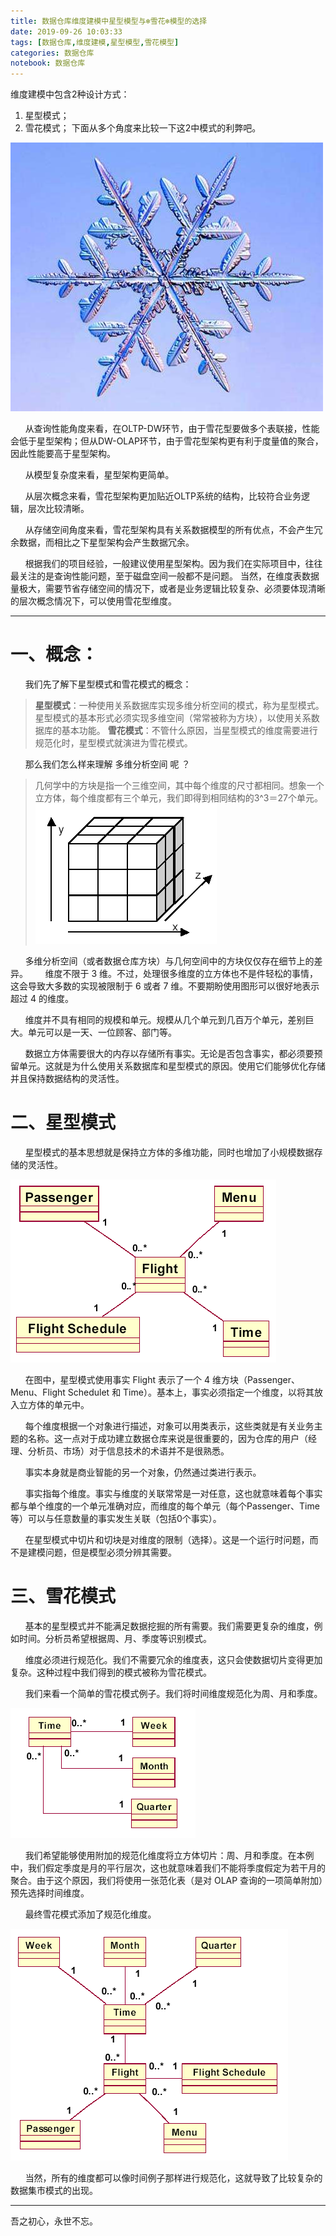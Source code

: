 ```yaml
---
title: 数据仓库维度建模中星型模型与❄雪花❄️模型的选择
date: 2019-09-26 10:03:33
tags: [数据仓库,维度建模,星型模型,雪花模型]
categories: 数据仓库
notebook: 数据仓库
---
```


维度建模中包含2种设计方式：
1. 星型模式；
2. 雪花模式；
下面从多个角度来比较一下这2中模式的利弊吧。

![snow_structure](数据仓库维度建模中星型模型与❄雪花❄️模型的选择/snow.jpeg)

<!-- more -->

&nbsp;&nbsp;&nbsp;&nbsp;&nbsp;&nbsp;从查询性能角度来看，在OLTP-DW环节，由于雪花型要做多个表联接，性能会低于星型架构；但从DW-OLAP环节，由于雪花型架构更有利于度量值的聚合，因此性能要高于星型架构。

&nbsp;&nbsp;&nbsp;&nbsp;&nbsp;&nbsp;从模型复杂度来看，星型架构更简单。

&nbsp;&nbsp;&nbsp;&nbsp;&nbsp;&nbsp;从层次概念来看，雪花型架构更加贴近OLTP系统的结构，比较符合业务逻辑，层次比较清晰。

&nbsp;&nbsp;&nbsp;&nbsp;&nbsp;&nbsp;从存储空间角度来看，雪花型架构具有关系数据模型的所有优点，不会产生冗余数据，而相比之下星型架构会产生数据冗余。

&nbsp;&nbsp;&nbsp;&nbsp;&nbsp;&nbsp;根据我们的项目经验，一般建议使用星型架构。因为我们在实际项目中，往往最关注的是查询性能问题，至于磁盘空间一般都不是问题。 当然，在维度表数据量极大，需要节省存储空间的情况下，或者是业务逻辑比较复杂、必须要体现清晰的层次概念情况下，可以使用雪花型维度。


- - -


# 一、概念：

&nbsp;&nbsp;&nbsp;&nbsp;&nbsp;&nbsp;我们先了解下星型模式和雪花模式的概念：

><b>星型模式</b>：一种使用关系数据库实现多维分析空间的模式，称为星型模式。星型模式的基本形式必须实现多维空间（常常被称为方块），以使用关系数据库的基本功能。
><b>雪花模式</b>：不管什么原因，当星型模式的维度需要进行规范化时，星型模式就演进为雪花模式。

&nbsp;&nbsp;&nbsp;&nbsp;&nbsp;&nbsp;那么我们怎么样来理解 多维分析空间 呢 ？

>几何学中的方块是指一个三维空间，其中每个维度的尺寸都相同。想象一个立方体，每个维度都有三个单元，我们即得到相同结构的3^3＝27个单元。
>![a](数据仓库维度建模中星型模型与❄雪花❄️模型的选择/1.gif)

&nbsp;&nbsp;&nbsp;&nbsp;&nbsp;&nbsp;多维分析空间（或者数据仓库方块）与几何空间中的方块仅仅存在细节上的差异。
&nbsp;&nbsp;&nbsp;&nbsp;&nbsp;&nbsp;维度不限于 3 维。不过，处理很多维度的立方体也不是件轻松的事情，这会导致大多数的实现被限制于 6 或者 7 维。不要期盼使用图形可以很好地表示超过 4 的维度。

&nbsp;&nbsp;&nbsp;&nbsp;&nbsp;&nbsp;维度并不具有相同的规模和单元。规模从几个单元到几百万个单元，差别巨大。单元可以是一天、一位顾客、部门等。

&nbsp;&nbsp;&nbsp;&nbsp;&nbsp;&nbsp;数据立方体需要很大的内存以存储所有事实。无论是否包含事实，都必须要预留单元。这就是为什么使用关系数据库和星型模式的原因。使用它们能够优化存储并且保持数据结构的灵活性。

# 二、星型模式

&nbsp;&nbsp;&nbsp;&nbsp;&nbsp;&nbsp;星型模式的基本思想就是保持立方体的多维功能，同时也增加了小规模数据存储的灵活性。

![star](数据仓库维度建模中星型模型与❄雪花❄️模型的选择/star.gif)

&nbsp;&nbsp;&nbsp;&nbsp;&nbsp;&nbsp;在图中，星型模式使用事实 Flight 表示了一个 4 维方块（Passenger、Menu、Flight Schedulet 和 Time）。基本上，事实必须指定一个维度，以将其放入立方体的单元中。

&nbsp;&nbsp;&nbsp;&nbsp;&nbsp;&nbsp;每个维度根据一个对象进行描述，对象可以用类表示，这些类就是有关业务主题的名称。这一点对于成功建立数据仓库来说是很重要的，因为仓库的用户（经理、分析员、市场）对于信息技术的术语并不是很熟悉。

&nbsp;&nbsp;&nbsp;&nbsp;&nbsp;&nbsp;事实本身就是商业智能的另一个对象，仍然通过类进行表示。

&nbsp;&nbsp;&nbsp;&nbsp;&nbsp;&nbsp;事实指每个维度。事实与维度的关联常常是一对任意，这也就意味着每个事实都与单个维度的一个单元准确对应，而维度的每个单元（每个Passenger、Time等）可以与任意数量的事实发生关联（包括0个事实）。

&nbsp;&nbsp;&nbsp;&nbsp;&nbsp;&nbsp;在星型模式中切片和切块是对维度的限制（选择）。这是一个运行时问题，而不是建模问题，但是模型必须分辨其需要。

# 三、雪花模式

&nbsp;&nbsp;&nbsp;&nbsp;&nbsp;&nbsp;基本的星型模式并不能满足数据挖掘的所有需要。我们需要更复杂的维度，例如时间。分析员希望根据周、月、季度等识别模式。

&nbsp;&nbsp;&nbsp;&nbsp;&nbsp;&nbsp;维度必须进行规范化。我们不需要冗余的维度表，这只会使数据切片变得更加复杂。这种过程中我们得到的模式被称为雪花模式。

&nbsp;&nbsp;&nbsp;&nbsp;&nbsp;&nbsp;我们来看一个简单的雪花模式例子。我们将时间维度规范化为周、月和季度。

![snow_dim](数据仓库维度建模中星型模型与❄雪花❄️模型的选择/snow_dim.gif)

&nbsp;&nbsp;&nbsp;&nbsp;&nbsp;&nbsp;我们希望能够使用附加的规范化维度将立方体切片：周、月和季度。在本例中，我们假定季度是月的平行层次，这也就意味着我们不能将季度假定为若干月的聚合。由于这个原因，我们将使用一张范化表（是对 OLAP 查询的一项简单附加）预先选择时间维度。

&nbsp;&nbsp;&nbsp;&nbsp;&nbsp;&nbsp;最终雪花模式添加了规范化维度。

![normal_dim](数据仓库维度建模中星型模型与❄雪花❄️模型的选择/normal_dim.gif)

&nbsp;&nbsp;&nbsp;&nbsp;&nbsp;&nbsp;当然，所有的维度都可以像时间例子那样进行规范化，这就导致了比较复杂的数据集市模式的出现。


- - -
吾之初心，永世不忘。